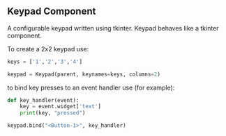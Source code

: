 ## Keypad Component

A configurable keypad written using tkinter. 
Keypad behaves like a tkinter component.

To create a 2x2 keypad use:
```python
keys = ['1','2','3','4']

keypad = Keypad(parent, keynames=keys, columns=2)
```

to bind key presses to an event handler use (for example):
```python
def key_handler(event):
    key = event.widget['text']
    print(key, "pressed")

keypad.bind("<Button-1>", key_handler)
```




